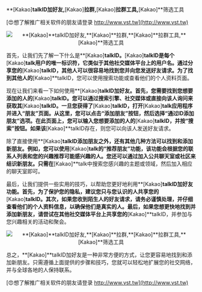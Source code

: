 **[Kakao]**talkID加好友,**[Kakao]**拉群,**[Kakao]**拉群工具,**[Kakao]**筛选工具

[😍想了解推广相关软件的朋友请登录 http://www.vst.tw](http://www.vst.tw)

 <center><img src="https://vst.tw/MP4/tuiguang/png/4.png" alt="**[Kakao]**talkID加好友,**[Kakao]**拉群,**[Kakao]**拉群工具,**[Kakao]**筛选工具"></center>

首先，让我们先了解一下什么是**[Kakao]**talkID。**[Kakao]**talkID是每个**[Kakao]**talk用户的唯一标识符，它类似于其他社交媒体平台上的用户名。通过分享您的**[Kakao]**talkID，其他人可以很容易地找到您并向您发送好友请求。为了找到其他人的**[Kakao]**talkID，您可以使用搜索功能或查看他们的个人资料页面。

现在让我们来看一下如何使用**[Kakao]**talkID加好友。首先，您需要找到您想要添加的人的**[Kakao]**talkID。您可以通过搜索引擎、社交媒体或直接向该人询问来获取其**[Kakao]**talkID。一旦您获得了**[Kakao]**talkID，打开**[Kakao]**talk应用程序并进入“朋友”页面。从这里，您可以点击“添加朋友”按钮，然后选择“通过ID添加朋友”选项。在此页面上，您可以输入您想要添加的人的**[Kakao]**talkID，并按“搜索”按钮。如果该**[Kakao]**talkID存在，则您可以向该人发送好友请求。

除了直接使用**[Kakao]**talkID添加朋友之外，还有其他几种方法可以找到和添加新朋友。例如，您可以使用**[Kakao]**talk的“推荐朋友”功能，该功能会根据您的联系人列表和您的兴趣推荐可能感兴趣的人。您还可以通过加入公共聊天室或社区来结识新朋友。只需在**[Kakao]**talk中搜索您感兴趣的主题或领域，然后加入相应的聊天室即可。

最后，让我们提供一些实用的技巧，以帮助您更好地利用**[Kakao]**talkID加好友功能。首先，为了保护您的隐私，建议您只与您认识的人共享您的**[Kakao]**talkID。其次，如果您收到陌生人的好友请求，请务必谨慎处理，并仔细查看他们的个人资料信息，以确保他们是真实的人。最后，如果您想更快地找到并添加新朋友，请尝试在其他社交媒体平台上共享您的**[Kakao]**talkID，并参加与您兴趣相关的活动和聚会。

 <center><img src="https://vst.tw/MP4/tuiguang/png/3.png" alt="**[Kakao]**talkID加好友,**[Kakao]**拉群,**[Kakao]**拉群工具,**[Kakao]**筛选工具"></center>

总之，**[Kakao]**talkID加好友是一种非常方便的方式，让您更容易地找到和添加新朋友。只需遵循上面提供的步骤和技巧，您就可以轻松地扩展您的社交网络，并与全球各地的人保持联系。

[😍想了解推广相关软件的朋友请登录 http://www.vst.tw](http://www.vst.tw)



